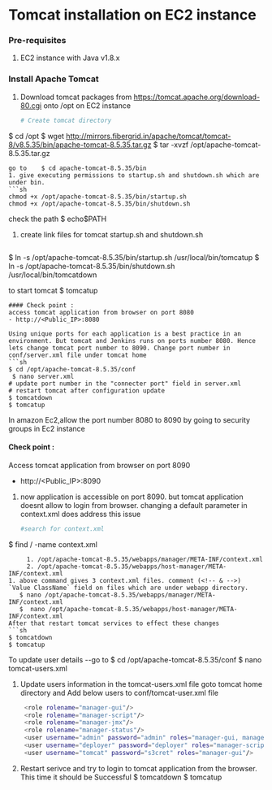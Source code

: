 # Tomcat installation on EC2 instance

### Pre-requisites
1. EC2 instance with Java v1.8.x 

### Install Apache Tomcat
1. Download tomcat packages from  https://tomcat.apache.org/download-80.cgi onto /opt on EC2 instance
   ```sh 
   # Create tomcat directory
  $ cd /opt
  $ wget http://mirrors.fibergrid.in/apache/tomcat/tomcat-8/v8.5.35/bin/apache-tomcat-8.5.35.tar.gz
  $ tar -xvzf /opt/apache-tomcat-8.5.35.tar.gz
   ```
   go to    $ cd apache-tomcat-8.5.35/bin
1. give executing permissions to startup.sh and shutdown.sh which are under bin. 
   ```sh
   chmod +x /opt/apache-tomcat-8.5.35/bin/startup.sh 
   chmod +x /opt/apache-tomcat-8.5.35/bin/shutdown.sh
   ```
check the path $ echo$PATH
1. create link files for tomcat startup.sh and shutdown.sh 
   ```sh
 $  ln -s /opt/apache-tomcat-8.5.35/bin/startup.sh /usr/local/bin/tomcatup
 $ ln -s /opt/apache-tomcat-8.5.35/bin/shutdown.sh /usr/local/bin/tomcatdown
   
   to start tomcat
   $ tomcatup
   ```
  #### Check point :
access tomcat application from browser on port 8080  
 - http://<Public_IP>:8080

  Using unique ports for each application is a best practice in an environment. But tomcat and Jenkins runs on ports number 8080. Hence lets change tomcat port number to 8090. Change port number in conf/server.xml file under tomcat home
   ```sh
$ cd /opt/apache-tomcat-8.5.35/conf
    $ nano server.xml
# update port number in the "connecter port" field in server.xml
# restart tomcat after configuration update
$ tomcatdown
$ tomcatup
```
In amazon Ec2,allow the port number 8080 to 8090 by going to security groups in Ec2 instance

#### Check point :
Access tomcat application from browser on port 8090  
 - http://<Public_IP>:8090

1. now application is accessible on port 8090. but tomcat application doesnt allow to login from browser. changing a default parameter in context.xml does address this issue
   ```sh
   #search for context.xml
  $ find / -name context.xml
   ```
        1. /opt/apache-tomcat-8.5.35/webapps/manager/META-INF/context.xml
        2. /opt/apache-tomcat-8.5.35/webapps/host-manager/META-INF/context.xml
1. above command gives 3 context.xml files. comment (<!-- & -->) `Value ClassName` field on files which are under webapp directory. 
      $ nano /opt/apache-tomcat-8.5.35/webapps/manager/META-INF/context.xml
      $  nano /opt/apache-tomcat-8.5.35/webapps/host-manager/META-INF/context.xml
After that restart tomcat services to effect these changes
   ```sh 
  $ tomcatdown
  $ tomcatup
   ```
  To update user details --go to
  $ cd /opt/apache-tomcat-8.5.35/conf
  $ nano tomcat-users.xml
1. Update users information in the tomcat-users.xml file
goto tomcat home directory and Add below users to conf/tomcat-user.xml file
   ```sh
	<role rolename="manager-gui"/>
	<role rolename="manager-script"/>
	<role rolename="manager-jmx"/>
	<role rolename="manager-status"/>
	<user username="admin" password="admin" roles="manager-gui, manager-script, manager-jmx, manager-status"/>
	<user username="deployer" password="deployer" roles="manager-script"/>
	<user username="tomcat" password="s3cret" roles="manager-gui"/>
   ```
1. Restart serivce and try to login to tomcat application from the browser. This time it should be Successful
   $ tomcatdown
   $ tomcatup
